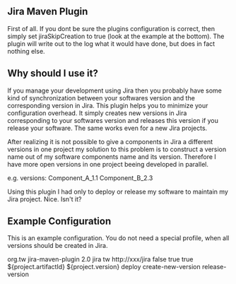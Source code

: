 Jira Maven Plugin
-----------------
First of all. If you dont be sure the plugins configuration is correct, then simply
set jiraSkipCreation to true (look at the example at the bottom). The plugin will
write out to the log what it would have done, but does in fact nothing else.

Why should I use it?
--------------------
If you manage your development using Jira then you probably have some kind of synchronization
between your softwares version and the corresponding version in Jira. This plugin helps you to
minimize your configuration overhead. It simply creates new versions in Jira corresponding to
your softwares version and releases this version if you release your software. The same works
even for a new Jira projects.

After realizing it is not possible to give a components in Jira a different versions in one
project my solution to this problem is to construct a version name out of my software components name and
its version. Therefore I have more open versions in one project beeing developed in parallel.

e.g. versions: Component_A_1.1 Component_B_2.3

Using this plugin I had only to deploy or release my software to maintain my Jira project.
Nice. Isn't it? 
   

Example Configuration
---------------------
This is an example configuration. You do not need a special profile, when all versions 
should be created in Jira. 

<plugin>
	<groupId>org.tw</groupId>
	<artifactId>jira-maven-plugin</artifactId>
	<version>2.0</version>
	<!-- <inherited>false</inherited> -->
	<configuration>
		<settingsXmlKey>jira</settingsXmlKey>
		<projectLeader>tw</projectLeader>
		<jiraURL>http://xxx/jira</jiraURL>
		<jiraSkipCreation>false</jiraSkipCreation>
		<jiraCorrectProjectKey>true</jiraCorrectProjectKey>
		<finalNameUsedForVersion>true</finalNameUsedForVersion>
		<finalName>${project.artifactId} ${project.version}</finalName>
		<reports>
			<!-- this is a standard report -->
			<report />
		</reports>
	</configuration>
	<executions>
		<execution>
			<phase>deploy</phase>
			<goals>
			<!-- <goal>create-new-project</goal>  -->
			<goal>create-new-version</goal>
			<!-- <goal>generate-version-notes</goal> -->
			<goal>release-version</goal>
			</goals>
		</execution>
	</executions>
</plugin>
